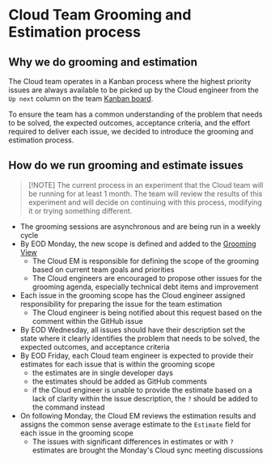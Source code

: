 # Cloud Team Grooming and Estimation process

## Why we do grooming and estimation

The Cloud team operates in a Kanban process where the highest priority issues are always available to be picked up by the Cloud engineer from the `Up next` column on the team [Kanban board](https://github.com/orgs/sourcegraph/projects/264/views/9).

To ensure the team has a common understanding of the problem that needs to be solved, the expected outcomes, acceptance criteria, and the effort required to deliver each issue, we decided to introduce the grooming and estimation process.

## How do we run grooming and estimate issues

> [!NOTE] The current process in an experiment that the Cloud team will be running for at least 1 month. The team will review the results of this experiment and will decide on continuing with this process, modifying it or trying something different.

- The grooming sessions are asynchronous and are being run in a weekly cycle
- By EOD Monday, the new scope is defined and added to the [Grooming View](https://github.com/orgs/sourcegraph/projects/264/views/14)
  - The Cloud EM is responsible for defining the scope of the grooming based on current team goals and priorities
  - The Cloud engineers are encouraged to propose other issues for the grooming agenda, especially technical debt items and improvement
- Each issue in the grooming scope has the Cloud engineer assigned responsibility for preparing the issue for the team estimation
  - The Cloud engineer is being notified about this request based on the comment within the GitHub issue
- By EOD Wednesday, all issues should have their description set the state where it clearly identifies the problem that needs to be solved, the expected outcomes, and acceptance criteria
- By EOD Friday, each Cloud team engineer is expected to provide their estimates for each issue that is within the grooming scope
  - the estimates are in single developer days
  - the estimates should be added as GitHub comments
  - if the Cloud engineer is unable to provide the estimate based on a lack of clarity within the issue description, the `?` should be added to the command instead
- On following Monday, the Cloud EM reviews the estimation results and assigns the common sense average estimate to the `Estimate` field for each issue in the grooming scope
  - The issues with significant differences in estimates or with `?` estimates are brought the Monday's Cloud sync meeting discussions
